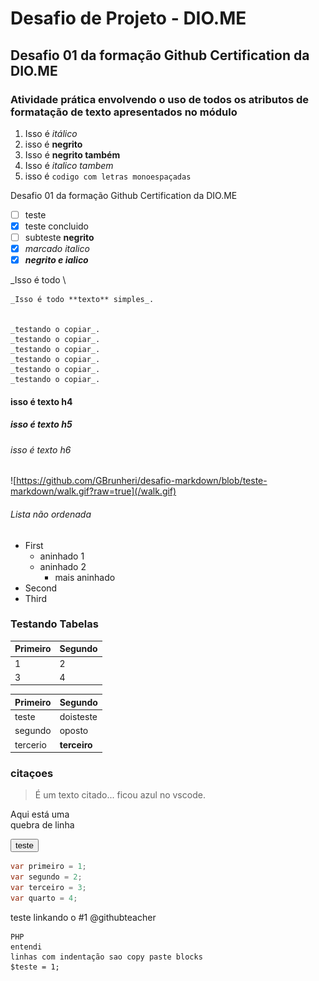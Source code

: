 # Desafio de Projeto - DIO.ME
## Desafio 01 da formação Github Certification da DIO.ME
### Atividade prática envolvendo o uso de todos os atributos de formatação de texto apresentados no módulo

1. Isso é *itálico*
2. isso é **negrito**
3. Isso é __negrito também__
4. Isso é _italico tambem_
5. isso é `codigo com letras monoespaçadas`


 Desafio 01 da formação Github Certification da DIO.ME

- [ ] teste
- [x] teste concluido
- [ ] subteste **negrito**
- [x] *marcado italico*
- [x] _**negrito e ialico**_

\_Isso é todo \


    _Isso é todo **texto** simples_.


    _testando o copiar_.
    _testando o copiar_.
    _testando o copiar_.
    _testando o copiar_.
    _testando o copiar_.
    _testando o copiar_.



#### isso é texto h4
##### isso é texto h5
###### isso é texto h6


![https://github.com/GBrunheri/desafio-markdown/blob/teste-markdown/walk.gif?raw=true](/walk.gif)


###### Lista não ordenada
- First
    - aninhado 1
    - aninhado 2
        - mais aninhado
- Second
- Third


### Testando Tabelas


Primeiro | Segundo
-|-
1 | 2
3 | 4



Primeiro | Segundo
-|-
teste | doisteste
segundo | oposto
tercerio | **terceiro**

### citaçoes

> É um texto citado... ficou azul no vscode.

Aqui está uma <br> quebra de linha

<button class="button">teste</button>

```csharp
var primeiro = 1;
var segundo = 2; 
var terceiro = 3;
var quarto = 4;

```

teste linkando o #1 
@githubteacher


    PHP 
    entendi
    linhas com indentação sao copy paste blocks
    $teste = 1;
